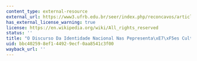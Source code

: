 ```yaml
---
content_type: external-resource
external_url: https://www3.ufrb.edu.br/seer/index.php/reconcavos/article/view/1085
has_external_license_warning: true
license: https://en.wikipedia.org/wiki/All_rights_reserved
status: ''
title: "O Discurso Da Identidade Nacional Nas Pepresenta\xE7\xF5es Culturais Brasileiras"
uid: bbc40259-8ef1-4492-9ecf-0aa8541c3f00
wayback_url: ''
---
```

